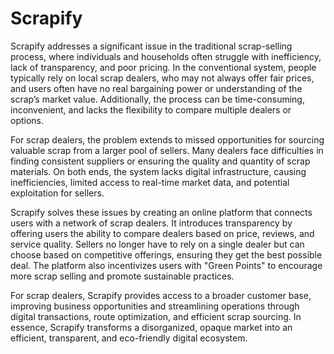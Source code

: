 # Scrapify

Scrapify addresses a significant issue in the traditional scrap-selling process, where individuals and households often struggle with inefficiency, lack of transparency, and poor pricing. In the conventional system, people typically rely on local scrap dealers, who may not always offer fair prices, and users often have no real bargaining power or understanding of the scrap’s market value. Additionally, the process can be time-consuming, inconvenient, and lacks the flexibility to compare multiple dealers or options.

For scrap dealers, the problem extends to missed opportunities for sourcing valuable scrap from a larger pool of sellers. Many dealers face difficulties in finding consistent suppliers or ensuring the quality and quantity of scrap materials. On both ends, the system lacks digital infrastructure, causing inefficiencies, limited access to real-time market data, and potential exploitation for sellers.

Scrapify solves these issues by creating an online platform that connects users with a network of scrap dealers. It introduces transparency by offering users the ability to compare dealers based on price, reviews, and service quality. Sellers no longer have to rely on a single dealer but can choose based on competitive offerings, ensuring they get the best possible deal. The platform also incentivizes users with "Green Points" to encourage more scrap selling and promote sustainable practices.

For scrap dealers, Scrapify provides access to a broader customer base, improving business opportunities and streamlining operations through digital transactions, route optimization, and efficient scrap sourcing. In essence, Scrapify transforms a disorganized, opaque market into an efficient, transparent, and eco-friendly digital ecosystem.

